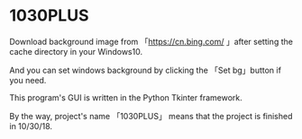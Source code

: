 # 1030PLUS
Download background image from 「https://cn.bing.com/ 」after setting the cache directory in your Windows10.

And you can set windows background by clicking the 「Set bg」button if you need.

This program's GUI is written in the Python Tkinter framework.

By the way, project's name 「1030PLUS」 means that the project is finished in 10/30/18.

